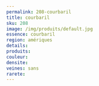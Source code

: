 ```yaml
---
permalink: 208-courbaril
title: courbaril
sku: 208
image: /img/produits/default.jpg
essence: courbaril
region: amériques
details: 
produits: 
couleur: 
densite: 
veines: sans
rarete: 
---
```

